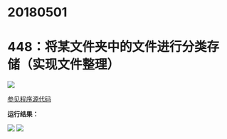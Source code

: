# 20180501

# 448：将某文件夹中的文件进行分类存储（实现文件整理）

<img src="http://image.renkaigis.com/keepcoding/2018050101.png">

<a href="https://github.com/renkaigis/KeepCoding/tree/master/2018/05/01" target="_blank">参见程序源代码</a>

**运行结果：**

<img src="http://image.renkaigis.com/keepcoding/2018050102.png">

<img src="http://image.renkaigis.com/keepcoding/2018050103.png">